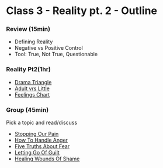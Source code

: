 # Class 3 - Reality pt. 2 - Outline
### Review (15min)
* Defining Reality
* Negative vs Positive Control
* Tool: True, Not True, Questionable

### Reality Pt2(1hr)
* [Drama Triangle](/changesthatheal/C3-Feelings/DramaTriangle/)
* [Adult vrs Little](/changesthatheal/C3-Feelings/AdultVrsLittle/)
* [Feelings Chart](/changesthatheal/C3-Feelings/FeelingsChart/)

### Group (45min)
Pick a topic and read/discuss
* [Stopping Our Pain](/changesthatheal/C3-Feelings/StoppingOurPain/)
* [How To Handle Anger](/changesthatheal/C3-Feelings/HowToHandleAnger/)
* [Five Truths About Fear](/changesthatheal/C3-Feelings/FiveTruthsAboutFear/)
* [Letting Go Of Guilt](/changesthatheal/C3-Feelings/LettingGoOfGuilt/)
* [Healing Wounds Of Shame](/changesthatheal/C3-Feelings/HealingWoundsOfShame/)
